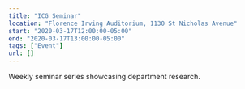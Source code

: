 ```yaml
---
title: "ICG Seminar"
location: "Florence Irving Auditorium, 1130 St Nicholas Avenue"
start: "2020-03-17T12:00:00-05:00"
end: "2020-03-17T13:00:00-05:00"
tags: ["Event"]
url: []
---
```


Weekly seminar series showcasing department research.

<!-- endexcerpt -->

